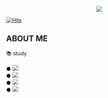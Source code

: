 <p align="center">
  <img src="https://capsule-render.vercel.app/api?type=wave&color=FFFF00&height=300&section=header&text=PARK CHOEUN&fontSize=70" />
</p>

[![Hits](https://hits.seeyoufarm.com/api/count/incr/badge.svg?url=https%3A%2F%2Fgithub.com%2Fu-huna&count_bg=%23F0D949&title_bg=%2396DA47&icon=&icon_color=%23FFFFFF&title=hits&edge_flat=false)](https://hits.seeyoufarm.com)

## ABOUT ME

<div>📚 study <div>
 <br>		
● <img src="https://img.shields.io/badge/html5-E34F26?style=for-the-badge&logo=html5&logoColor=white"> <br>
● <img src="https://img.shields.io/badge/C Sharp-239120?style=for-the-badge&logo=C Sharp&logoColor=white"> <br>
● <img src="https://img.shields.io/badge/Java-007396?style=for-the-badge&logo=html5&logoColor=white"> <br>
● <img src="https://img.shields.io/badge/CSS Wizardry-F43059?style=for-the-badge&logo=html5&logoColor=white"> <br>
